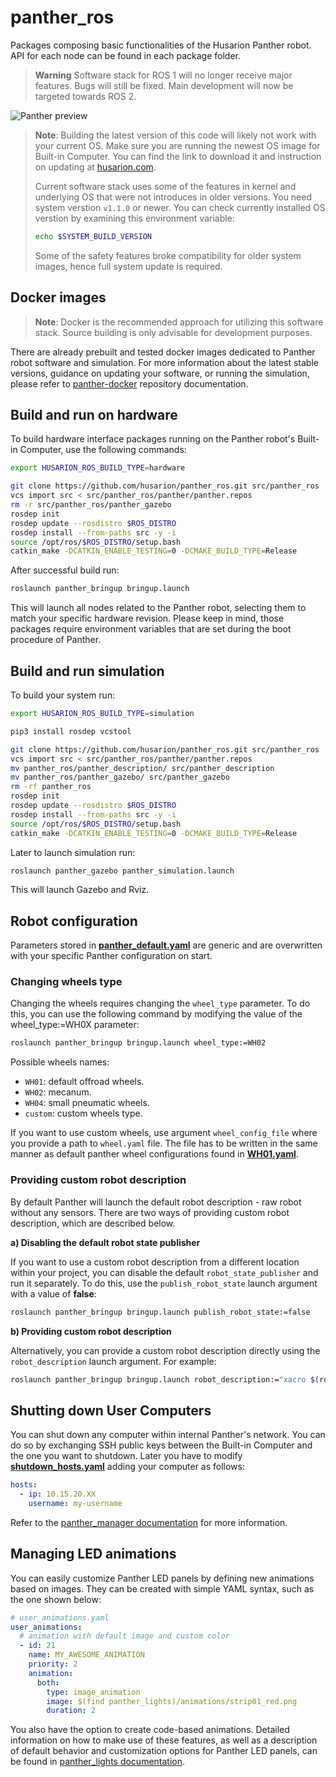 # panther_ros

Packages composing basic functionalities of the Husarion Panther robot.
API for each node can be found in each package folder.

> **Warning**
> Software stack for ROS 1 will no longer receive major features. Bugs will still be fixed.
> Main development will now be targeted towards ROS 2.

<picture>
  <source media="(prefers-color-scheme: dark)" srcset="https://github-readme-figures.s3.eu-central-1.amazonaws.com/panther/panther_ros/day_with_lights.png">
  <img alt="Panther preview" src="https://github-readme-figures.s3.eu-central-1.amazonaws.com/panther/panther_ros/day_no_lights.png">
</picture>

> **Note**: 
> Building the latest version of this code will likely not work with your current OS. Make sure you are running the newest OS image for Built-in Computer. You can find the link to download it and instruction on updating at [husarion.com](https://husarion.com/manuals/panther/operating-system-reinstallation/#built-in-computer-system-reinstallation).
>
> Current software stack uses some of the features in kernel and underlying OS that were not introduces in older versions. You need system verstion `v1.1.0` or newer. You can check currently installed OS verstion by examining this environment variable:
> ``` bash
> echo $SYSTEM_BUILD_VERSION
> ```
>
> Some of the safety features broke compatibility for older system images, hence full system update is required.

## Docker images

> **Note**:
>  Docker is the recommended approach for utilizing this software stack. Source building is only advisable for development purposes.

There are already prebuilt and tested docker images dedicated to Panther robot software and simulation. For more information about the latest stable versions, guidance on updating your software, or running the simulation, please refer to [panther-docker](https://github.com/husarion/panther-docker/tree/ros1) repository documentation.

## Build and run on hardware

To build hardware interface packages running on the Panther robot's Built-in Computer, use the following commands:
``` bash
export HUSARION_ROS_BUILD_TYPE=hardware

git clone https://github.com/husarion/panther_ros.git src/panther_ros
vcs import src < src/panther_ros/panther/panther.repos
rm -r src/panther_ros/panther_gazebo
rosdep init
rosdep update --rosdistro $ROS_DISTRO
rosdep install --from-paths src -y -i
source /opt/ros/$ROS_DISTRO/setup.bash
catkin_make -DCATKIN_ENABLE_TESTING=0 -DCMAKE_BUILD_TYPE=Release
```

After successful build run:
``` bash
roslaunch panther_bringup bringup.launch
```

This will launch all nodes related to the Panther robot, selecting them to match your specific hardware revision. Please keep in mind, those packages require environment variables that are set during the boot procedure of Panther.

## Build and run simulation

To build your system run:
``` bash
export HUSARION_ROS_BUILD_TYPE=simulation

pip3 install rosdep vcstool

git clone https://github.com/husarion/panther_ros.git src/panther_ros
vcs import src < src/panther_ros/panther/panther.repos
mv panther_ros/panther_description/ src/panther_description
mv panther_ros/panther_gazebo/ src/panther_gazebo
rm -rf panther_ros
rosdep init
rosdep update --rosdistro $ROS_DISTRO
rosdep install --from-paths src -y -i
source /opt/ros/$ROS_DISTRO/setup.bash
catkin_make -DCATKIN_ENABLE_TESTING=0 -DCMAKE_BUILD_TYPE=Release
```

Later to launch simulation run:
``` bash
roslaunch panther_gazebo panther_simulation.launch
```

This will launch Gazebo and Rviz.

## Robot configuration

Parameters stored in [**panther_default.yaml**](./panther_bringup/config/panther_default.yaml) are generic and are overwritten with your specific Panther configuration on start.

### Changing wheels type

Changing the wheels requires changing the `wheel_type` parameter. To do this, you can use the following command by modifying the value of the wheel_type:=WH0X parameter:
``` bash
roslaunch panther_bringup bringup.launch wheel_type:=WH02
```

Possible wheels names:
- `WH01`: default offroad wheels.
- `WH02`: mecanum.
- `WH04`: small pneumatic wheels.
- `custom`: custom wheels type.

If you want to use custom wheels, use argument `wheel_config_file` where you provide a path to `wheel.yaml` file. The file has to be written in the same manner as default panther wheel configurations found in [**WH01.yaml**](./panther_description/config/WH01.yaml).

### Providing custom robot description

By default Panther will launch the default robot description - raw robot without any sensors. There are two ways of providing custom robot description, which are described below.

**a) Disabling the default robot state publisher**

If you want to use a custom robot description from a different location within your project, you can disable the default `robot_state_publisher` and run it separately. To do this, use the `publish_robot_state` launch argument with a value of **false**:

```bash
roslaunch panther_bringup bringup.launch publish_robot_state:=false
```

**b) Providing custom robot description**

Alternatively, you can provide a custom robot description directly using the `robot_description` launch argument. For example:

```bash
roslaunch panther_bringup bringup.launch robot_description:="xacro $(rospack find my_awesome_package)/urdf/panther.urdf.xacro"
```

## Shutting down User Computers

You can shut down any computer within internal Panther's network.
You can do so by exchanging SSH public keys between the Built-in Computer and the one you want to shutdown. Later you have to modify [**shutdown_hosts.yaml**](./panther_bringup/config/shutdown_hosts.yaml) adding your computer as follows:
``` yaml
hosts:
  - ip: 10.15.20.XX
    username: my-username
```
Refer to the [panther_manager documentation](./panther_manager/README.md) for more information.

## Managing LED animations

You can easily customize Panther LED panels by defining new animations based on images. They can be created with simple YAML syntax, such as the one shown below: 

```yaml
# user_animations.yaml
user_animations:
  # animation with default image and custom color
  - id: 21
    name: MY_AWESOME_ANIMATION
    priority: 2
    animation:
      both:
        type: image_animation
        image: $(find panther_lights)/animations/strip01_red.png
        duration: 2
```

You also have the option to create code-based animations. Detailed information on how to make use of these features, as well as a description of default behavior and customization options for Panther LED panels, can be found in [panther_lights documentation](./panther_lights/README.md).
